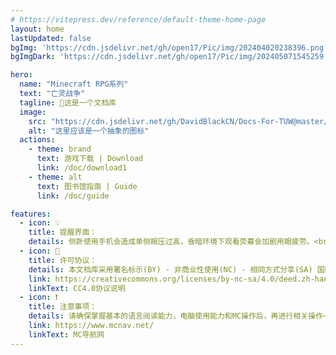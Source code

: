 ```yaml
---
# https://vitepress.dev/reference/default-theme-home-page
layout: home
lastUpdated: false
bgImg: 'https://cdn.jsdelivr.net/gh/open17/Pic/img/202404020238396.png'
bgImgDark: 'https://cdn.jsdelivr.net/gh/open17/Pic/img/202405071545259.jpg'

hero:
  name: "Minecraft RPG系列"
  text: "亡灵战争"
  tagline: 📑这是一个文档库
  image:
    src: "https://cdn.jsdelivr.net/gh/DavidBlackCN/Docs-For-TUW@master/image/ic_kulou_black_24px.svg"
    alt: "这里应该是一个抽象的图标"
  actions:
    - theme: brand
      text: 游戏下载 | Download
      link: /doc/download1
    - theme: alt
      text: 图书馆指南 | Guide
      link: /doc/guide

features:
  - icon: 💡
    title: 提醒界面：
    details: 侧卧使用手机会造成单侧眼压过高，昏暗环境下观看荧幕会加剧用眼疲劳。<br/>为了你的眼部健康，请在明亮的环境下阅读此文章并进行游戏w~
  - icon: 🚫
    title: 许可协议：
    details: 本文档库采用署名标示(BY) - 非商业性使用(NC) - 相同方式分享(SA) 国际许可协议CC 4.0 协议，进行许可。
    link: https://creativecommons.org/licenses/by-nc-sa/4.0/deed.zh-hans
    linkText: CC4.0协议说明
  - icon: ❗
    title: 注意事项：
    details: 请确保掌握基本的语言阅读能力，电脑使用能力和MC操作后，再进行相关操作~<br/>我们无法提供任何基础能力的售后服务w~
    link: https://www.mcnav.net/
    linkText: MC导航网
---
```

